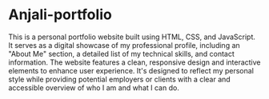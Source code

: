 # Anjali-portfolio
This is a personal portfolio website built using HTML, CSS, and JavaScript. It serves as a digital showcase of my professional profile, including an "About Me" section, a detailed list of my technical skills, and contact information. The website features a clean, responsive design and interactive elements to enhance user experience. It's designed to reflect my personal style while providing potential employers or clients with a clear and accessible overview of who I am and what I can do.
